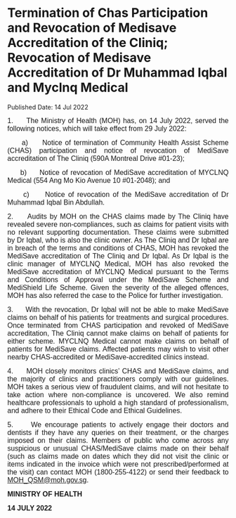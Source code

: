 <html>
    <meta http-equiv="Content-Type" content="text/html; charset=utf-8"/>
    <meta charset="utf-8"/>
    <title>Termination of Chas Participation and Revocation of Medisave Accreditation of the Cliniq; Revocation of Medisave Accreditation of Dr Muhammad Iqbal and Myclnq Medical</title>
    <body><h1>Termination of Chas Participation and Revocation of Medisave Accreditation of the Cliniq; Revocation of Medisave Accreditation of Dr Muhammad Iqbal and Myclnq Medical</h1>
    <p>Published Date: 14 Jul 2022</p> <p style="text-align: justify;"><span style="font-size: 16px; font-family: Arial;">1.&nbsp; &nbsp; &nbsp;The Ministry of Health (MOH) has, on 14 July 2022, served the following notices, which will take effect from 29 July 2022:</span></p><p style="text-align: justify;"><span style="font-family: Arial; font-size: 16px;">&nbsp; &nbsp; &nbsp;a)&nbsp; &nbsp; &nbsp;Notice of termination of Community Health Assist Scheme (CHAS) participation and notice of revocation of MediSave accreditation of The Cliniq (590A Montreal Drive #01-23);</span><br></p><p style="text-align: justify;"><span style="font-size: 16px; font-family: Arial;">&nbsp; &nbsp; &nbsp;b)&nbsp; &nbsp; &nbsp;Notice of revocation of MediSave accreditation of MYCLNQ Medical (554 Ang Mo Kio Avenue 10 #01-2048); and</span></p><p style="text-align: justify;"><span style="font-size: 16px; font-family: Arial;">&nbsp; &nbsp; &nbsp;c)&nbsp; &nbsp; &nbsp;Notice of revocation of the MediSave accreditation of Dr Muhammad Iqbal Bin Abdullah.</span></p><p style="text-align: justify;"><span style="font-family: Arial; font-size: 16px;">2.&nbsp; &nbsp; &nbsp;Audits by MOH on the CHAS claims made by The Cliniq have revealed severe non-compliances, such as claims for patient visits with no relevant supporting documentation. These claims were submitted by Dr Iqbal, who is also the clinic owner. As The Cliniq and Dr Iqbal are in breach of the terms and conditions of CHAS, MOH has revoked the MediSave accreditation of The Cliniq and Dr Iqbal. As Dr Iqbal is the clinic manager of MYCLNQ Medical, MOH has also revoked the MediSave accreditation of MYCLNQ Medical pursuant to the Terms and Conditions of Approval under the MediSave Scheme and MediShield Life Scheme. Given the severity of the alleged offences, MOH has also referred the case to the Police for further investigation.</span><br></p><p style="text-align: justify;"><span style="font-family: Arial; font-size: 16px;">3.&nbsp; &nbsp; &nbsp;With the revocation, Dr Iqbal will not be able to make MediSave claims on behalf of his patients for treatments and surgical procedures. Once terminated from CHAS participation and revoked of MediSave accreditation, The Cliniq cannot make claims on behalf of patients for either scheme. MYCLNQ Medical cannot make claims on behalf of patients for MediSave claims. Affected patients may wish to visit other nearby CHAS-accredited or MediSave-accredited clinics instead.</span><br></p><p style="text-align: justify;"><span style="font-family: Arial; font-size: 16px;">4.&nbsp; &nbsp; &nbsp;MOH closely monitors clinics’ CHAS and MediSave claims, and the majority of clinics and practitioners comply with our guidelines. MOH takes a serious view of fraudulent claims, and will not hesitate to take action where non-compliance is uncovered. We also remind healthcare professionals to uphold a high standard of professionalism, and adhere to their Ethical Code and Ethical Guidelines.</span><br></p><p style="text-align: justify;"><span style="font-family: Arial; font-size: 16px;">5.&nbsp; &nbsp; &nbsp;We encourage patients to actively engage their doctors and dentists if they have any queries on their treatment, or the charges imposed on their claims. Members of public who come across any suspicious or unusual CHAS/MediSave claims made on their behalf (such as claims made on dates which they did not visit the clinic or items indicated in the invoice which were not prescribed/performed at the visit) can contact MOH (1800-255-4122) or send their feedback to </span><a href="mailto:MOH_QSM@moh.gov.sg" style="font-family: Arial; font-size: 16px;">MOH_QSM@moh.gov.sg</a><span style="font-family: Arial; font-size: 16px;">.</span><br></p><p style="text-align: justify;"><strong style="font-family: Arial; font-size: 16px;">MINISTRY OF HEALTH</strong><br></p><p style="text-align: justify;"><span style="font-size: 16px; font-family: Arial;"><strong>14 JULY 2022</strong></span></p></body>
</html>